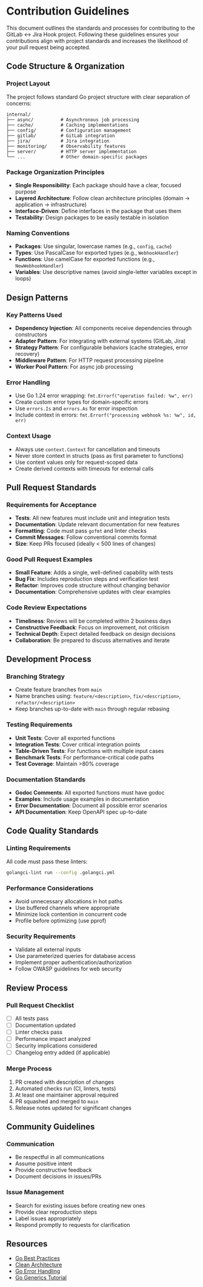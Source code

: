 # Contribution Guidelines

This document outlines the standards and processes for contributing to the GitLab ↔ Jira Hook project. Following these guidelines ensures your contributions align with project standards and increases the likelihood of your pull request being accepted.

## Code Structure & Organization

### Project Layout
The project follows standard Go project structure with clear separation of concerns:

```
internal/
├── async/          # Asynchronous job processing
├── cache/          # Caching implementations
├── config/         # Configuration management
├── gitlab/         # GitLab integration
├── jira/           # Jira integration
├── monitoring/     # Observability features
├── server/         # HTTP server implementation
└── ...             # Other domain-specific packages
```

### Package Organization Principles
- **Single Responsibility**: Each package should have a clear, focused purpose
- **Layered Architecture**: Follow clean architecture principles (domain → application → infrastructure)
- **Interface-Driven**: Define interfaces in the package that uses them
- **Testability**: Design packages to be easily testable in isolation

### Naming Conventions
- **Packages**: Use singular, lowercase names (e.g., `config`, `cache`)
- **Types**: Use PascalCase for exported types (e.g., `WebhookHandler`)
- **Functions**: Use camelCase for exported functions (e.g., `NewWebhookHandler`)
- **Variables**: Use descriptive names (avoid single-letter variables except in loops)

## Design Patterns

### Key Patterns Used
- **Dependency Injection**: All components receive dependencies through constructors
- **Adapter Pattern**: For integrating with external systems (GitLab, Jira)
- **Strategy Pattern**: For configurable behaviors (cache strategies, error recovery)
- **Middleware Pattern**: For HTTP request processing pipeline
- **Worker Pool Pattern**: For async job processing

### Error Handling
- Use Go 1.24 error wrapping: `fmt.Errorf("operation failed: %w", err)`
- Create custom error types for domain-specific errors
- Use `errors.Is` and `errors.As` for error inspection
- Include context in errors: `fmt.Errorf("processing webhook %s: %w", id, err)`

### Context Usage
- Always use `context.Context` for cancellation and timeouts
- Never store context in structs (pass as first parameter to functions)
- Use context values only for request-scoped data
- Create derived contexts with timeouts for external calls

## Pull Request Standards

### Requirements for Acceptance
- **Tests**: All new features must include unit and integration tests
- **Documentation**: Update relevant documentation for new features
- **Formatting**: Code must pass `gofmt` and linter checks
- **Commit Messages**: Follow conventional commits format
- **Size**: Keep PRs focused (ideally < 500 lines of changes)

### Good Pull Request Examples
- **Small Feature**: Adds a single, well-defined capability with tests
- **Bug Fix**: Includes reproduction steps and verification test
- **Refactor**: Improves code structure without changing behavior
- **Documentation**: Comprehensive updates with clear examples

### Code Review Expectations
- **Timeliness**: Reviews will be completed within 2 business days
- **Constructive Feedback**: Focus on improvement, not criticism
- **Technical Depth**: Expect detailed feedback on design decisions
- **Collaboration**: Be prepared to discuss alternatives and iterate

## Development Process

### Branching Strategy
- Create feature branches from `main`
- Name branches using: `feature/<description>`, `fix/<description>`, `refactor/<description>`
- Keep branches up-to-date with `main` through regular rebasing

### Testing Requirements
- **Unit Tests**: Cover all exported functions
- **Integration Tests**: Cover critical integration points
- **Table-Driven Tests**: For functions with multiple input cases
- **Benchmark Tests**: For performance-critical code paths
- **Test Coverage**: Maintain >80% coverage

### Documentation Standards
- **Godoc Comments**: All exported functions must have godoc
- **Examples**: Include usage examples in documentation
- **Error Documentation**: Document all possible error scenarios
- **API Documentation**: Keep OpenAPI spec up-to-date

## Code Quality Standards

### Linting Requirements
All code must pass these linters:
```bash
golangci-lint run --config .golangci.yml
```

### Performance Considerations
- Avoid unnecessary allocations in hot paths
- Use buffered channels where appropriate
- Minimize lock contention in concurrent code
- Profile before optimizing (use pprof)

### Security Requirements
- Validate all external inputs
- Use parameterized queries for database access
- Implement proper authentication/authorization
- Follow OWASP guidelines for web security

## Review Process

### Pull Request Checklist
- [ ] All tests pass
- [ ] Documentation updated
- [ ] Linter checks pass
- [ ] Performance impact analyzed
- [ ] Security implications considered
- [ ] Changelog entry added (if applicable)

### Merge Process
1. PR created with description of changes
2. Automated checks run (CI, linters, tests)
3. At least one maintainer approval required
4. PR squashed and merged to `main`
5. Release notes updated for significant changes

## Community Guidelines

### Communication
- Be respectful in all communications
- Assume positive intent
- Provide constructive feedback
- Document decisions in issues/PRs

### Issue Management
- Search for existing issues before creating new ones
- Provide clear reproduction steps
- Label issues appropriately
- Respond promptly to requests for clarification

## Resources

- [Go Best Practices](https://golang.org/doc/effective_go.html)
- [Clean Architecture](https://blog.cleancoder.com/uncle-bob/2012/08/13/the-clean-architecture.html)
- [Go Error Handling](https://go.dev/blog/go1.13-errors)
- [Go Generics Tutorial](https://go.dev/doc/tutorial/generics)
